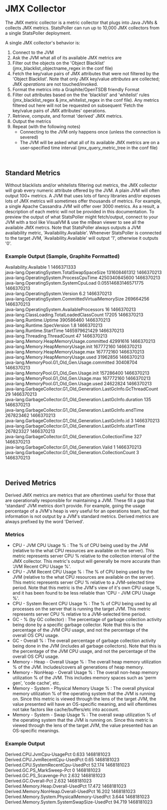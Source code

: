 # JMX Collector

The JMX metric collector is a metric collector that plugs into Java JVMs & collects JMX metrics. StatsPoller can run up to 10,000 JMX collectors from a single StatsPoller deployment.

A single JMX collector's behavior is:

1. Connect to the JVM
1. Ask the JVM what all of its available JMX metrics are
1. Filter out the objects on the 'Object Blacklist' (jmx_blacklist_objectname_regex in the conf file)
1. Fetch the key/value pairs of JMX attributes that were not filtered by the 'Object Blacklist'. Note that only JMX key/value *attributes* are collected; JMX *operations* are not touched/invoked.
1. Format the metrics into a Graphite/OpenTSDB friendly Format
1. Filter out attributes based on the the 'blacklist' and 'whitelist' rules (jmx_blacklist_regex & jmx_whitelist_regex in the conf file). Any metrics filtered out here will not be requested on subsequent 'Fetch the key/value pairs of JMX attributes' operations.
1. Retrieve, compute, and format 'derived' JMX metrics.
1. Output the metrics
1. Repeat (with the following notes)
   * Connecting to the JVM only happens once (unless the connection is severed)
   * The JVM will be asked what all of its available JMX metrics are on a user-specified time interval (jmx_query_metric_tree in the conf file)

<br>

## Standard Metrics

Without blacklists and/or whitelists filtering out metrics, the JMX collector will grab every numeric attribute offered by the JVM. A plain JVM will often output 100+ metrics. A JVM that uses lots of fancy libraries and/or exposes lots of JMX metrics will sometimes offer thousands of metrics. For example, a single Apache Cassandra JVM will offer over 3000 metrics. As a result, a description of each metric will not be provided in this documentation. To preview the output of what StatsPoller might fetch/output, connect to your JVM with a tool like VisualVM & use the mBean viewer to see all the available JMX metrcs. Note that StatsPoller always outputs a JVM availability metric, 'Availability.Available'. Whenever StatsPoller is connected to the target JVM, 'Availability.Available' will output '1', otherwise it outputs '0'.

### Example Output (Sample, Graphite Formatted)

Availability.Available 1 1466371333  
java-lang.OperatingSystem.TotalSwapSpaceSize 131608461312 1466370213  
java-lang.OperatingSystem.ProcessCpuTime 4250340845600 1466370213  
java-lang.OperatingSystem.SystemCpuLoad 0.05514683146571775 1466370213  
java-lang.OperatingSystem.Version 6.2 1466370213  
java-lang.OperatingSystem.CommittedVirtualMemorySize 269664256 1466370213  
java-lang.OperatingSystem.AvailableProcessors 16 1466370213  
java-lang.ClassLoading.TotalLoadedClassCount 17205 1466370213  
java-lang.Runtime.Uptime 390586460 1466370213  
java-lang.Runtime.SpecVersion 1.8 1466370213  
java-lang.Runtime.StartTime 1465979621429 1466370213  
java-lang.Threading.ThreadCount 47 1466370213  
java-lang.Memory.HeapMemoryUsage.committed 42991616 1466370213  
java-lang.Memory.HeapMemoryUsage.init 167772160 1466370213  
java-lang.Memory.HeapMemoryUsage.max 167772160 1466370213  
java-lang.Memory.HeapMemoryUsage.used 31962856 1466370213  
java-lang.MemoryPool.G1_Old_Gen.Usage.committed 30408704 1466370213  
java-lang.MemoryPool.G1_Old_Gen.Usage.init 157286400 1466370213  
java-lang.MemoryPool.G1_Old_Gen.Usage.max 167772160 1466370213  
java-lang.MemoryPool.G1_Old_Gen.Usage.used 24622824 1466370213  
java-lang.GarbageCollector.G1_Old_Generation.LastGcInfo.GcThreadCount 29 1466370213  
java-lang.GarbageCollector.G1_Old_Generation.LastGcInfo.duration 135 1466370213  
java-lang.GarbageCollector.G1_Old_Generation.LastGcInfo.endTime 267823462 1466370213  
java-lang.GarbageCollector.G1_Old_Generation.LastGcInfo.id 3 1466370213  
java-lang.GarbageCollector.G1_Old_Generation.LastGcInfo.startTime 267823327 1466370213  
java-lang.GarbageCollector.G1_Old_Generation.CollectionTime 327 1466370213  
java-lang.GarbageCollector.G1_Old_Generation.Valid 1 1466370213  
java-lang.GarbageCollector.G1_Old_Generation.CollectionCount 3 1466370213  

<br>

## Derived Metrics

Derived JMX metrics are metrics that are oftentimes useful for those that are operationally responsible for maintaining a JVM. These fill a gap that 'standard' JVM metrics don't provide. For example, going the usage percentage of a JVM's heap is very useful for an operations team, but that information is not output by a JVM's standard metrics. Derived metrics are always prefixed by the word 'Derived'.

### Metrics

* CPU - JVM CPU Usage % : The % of CPU being used by the JVM (relative to the what CPU resources are  available on the server). This metric represents server CPU % relative to the collection interval of the JMX collector. This metric's output will generally be more accurate than 'JVM Recent CPU Usage %'.
* CPU - JVM Recent CPU Usage % : The % of CPU being used by the JVM (relative to the what CPU resources are  available on the server). This metric represents server CPU % relative to a JVM-selected time period. Note that this metric is the JVM's view of it's own CPU usage %, and it has been found to be less reliable than 'CPU - JVM CPU Usage %'.
* CPU - System Recent CPU Usage % : The % of CPU being used by all processes on the server that is running the target JVM. This metric represents server  CPU % relative to a JVM-selected time period.
* GC - % (by GC collector) : The percentage of garbage collection activity being done by a specific garbage collector. Note that this is the percentage of the JVM CPU usage, and not the percentage of the overall OS CPU usage.
* GC - Overall % : The overall percentage of garbage collection activity being done in the JVM (includes all garbage collectors). Note that this is the percentage of the JVM CPU usage, and not the percentage of the overall OS CPU usage.
* Memory - Heap - Overall Usage % : The overall heap memory utilization % of the JVM. Includes/covers all generations of heap memory.
* Memory - NonHeap - Overall Usage % : The overall non-heap memory utilization % of the JVM. This includes memory spaces such as 'perm gen', 'code cache', etc.
* Memory - System - Physical Memory Usage % : The overall physical memory utilization % of the operating system that the JVM is running on. Since this metric is viewed through the lens of the target JVM, the value presented will have an OS-specific meaning, and will oftentimes not take factors like cache/buffers/etc into account.
* Memory - System - Swap Usage % : The overall swap utilization % of the operating system that the JVM is running on. Since this metric is viewed through the lens of the target JVM, the value presented has an OS-specific meanings.

### Example Output

Derived.CPU.JvmCpu-UsagePct 0.633 1468181023  
Derived.CPU.JvmRecentCpu-UsedPct 0.65 1468181023  
Derived.CPU.SystemRecentCpu-UsedPct 52.174 1468181023  
Derived.GC.PS_MarkSweep-Pct 0 1468181023  
Derived.GC.PS_Scavenge-Pct 2.632 1468181023  
Derived.GC.Overall-Pct 2.632 1468181023  
Derived.Memory.Heap.Overall-UsedPct 17.472 1468181023  
Derived.Memory.NonHeap.Overall-UsedPct 16.202 1468181023  
Derived.Memory.System.PhysicalMemory-UsedPct 3.644 1468181023  
Derived.Memory.System.SystemSwapSize-UsedPct 94.719 1468181023  
